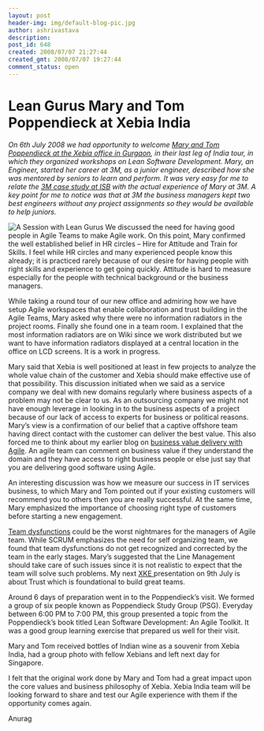 ```yaml
---
layout: post
header-img: img/default-blog-pic.jpg
author: ashrivastava
description: 
post_id: 648
created: 2008/07/07 21:27:44
created_gmt: 2008/07/07 19:27:44
comment_status: open
---
```


# Lean Gurus Mary and Tom Poppendieck at Xebia India

_On 6th July 2008 we had opportunity to welcome [Mary and Tom Poppendieck at the Xebia office in Gurgaon][1], in their last leg of India tour, in which they organized workshops on Lean Software Development. Mary, an Engineer, started her career at 3M, as a junior engineer, described how she was mentored by seniors to learn and perform. It was very easy for me to relate the [3M case study at ISB][2] with the actual experience of Mary at 3M. A key point for me to notice was that at 3M the business managers kept two best engineers without any project assignments so they would be available to help juniors._

![][3] We discussed the need for having good people in Agile Teams to make Agile work. On this point, Mary confirmed the well established belief in HR circles – Hire for Attitude and Train for Skills. I feel while HR circles and many experienced people know this already; it is practiced rarely because of our desire for having people with right skills and experience to get going quickly. Attitude is hard to measure especially for the people with technical background or the business managers.

While taking a round tour of our new office and admiring how we have setup Agile workspaces that enable collaboration and trust building in the Agile Teams, Mary asked why there were no information radiators in the project rooms. Finally she found one in a team room. I explained that the most information radiators are on Wiki since we work distributed but we want to have information radiators displayed at a central location in the office on LCD screens. It is a work in progress.

Mary said that Xebia is well positioned at least in few projects to analyze the whole value chain of the customer and Xebia should make effective use of that possibility. This discussion initiated when we said as a service company we deal with new domains regularly where business aspects of a problem may not be clear to us. As an outsourcing company we might not have enough leverage in looking in to the business aspects of a project because of our lack of access to experts for business or political reasons. Mary’s view is a confirmation of our belief that a captive offshore team having direct contact with the customer can deliver the best value. This also forced me to think about my earlier blog on [business value delivery with Agile][4]. An agile team can comment on business value if they understand the domain and they have access to right business people or else just say that you are delivering good software using Agile.

An interesting discussion was how we measure our success in IT services business, to which Mary and Tom pointed out if your existing customers will recommend you to others then you are really successful. At the same time, Mary emphasized the importance of choosing right type of customers before starting a new engagement.

[Team dysfunctions][5] could be the worst nightmares for the managers of Agile team. While SCRUM emphasizes the need for self organizing team, we found that team dysfunctions do not get recognized and corrected by the team in the early stages. Mary’s suggested that the Line Management should take care of such issues since it is not realistic to expect that the team will solve such problems. My next [XKE ][6]presentation on 9th July is about Trust which is foundational to build great teams.

Around 6 days of preparation went in to the Poppendieck’s visit. We formed a group of six people known as Poppendieck Study Group (PSG). Everyday between 6:00 PM to 7:00 PM, this group presented a topic from the Poppendieck’s book titled Lean Software Development: An Agile Toolkit. It was a good group learning exercise that prepared us well for their visit.

Mary and Tom received bottles of Indian wine as a souvenir from Xebia India, had a group photo with fellow Xebians and left next day for Singapore.

I felt that the original work done by Mary and Tom had a great impact upon the core values and business philosophy of Xebia. Xebia India team will be looking forward to share and test our Agile experience with them if the opportunity comes again.

Anurag

   [1]: http://flickr.com/photos/xebiaindia/sets/72157606050054671/
   [2]: http://axvia.wordpress.com/2007/12/13/internal-presentation-on-amp-cases/
   [3]: http://blog.xebia.com/wp-content/uploads/2008/07/img_0191-300x214.jpg (A Session with Lean Gurus)
   [4]: http://blog.xebia.com/2007/10/30/agile-need-not-deliver-business-value-early/
   [5]: http://geekswithblogs.net/dlussier/archive/2007/03/04/107933.aspx
   [6]: http://www.xebiaindia.com/in/your-career/our-culture